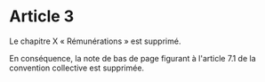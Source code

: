# Article 3

Le chapitre X « Rémunérations » est supprimé.

En conséquence, la note de bas de page figurant à l'article 7.1 de la convention collective est supprimée.

